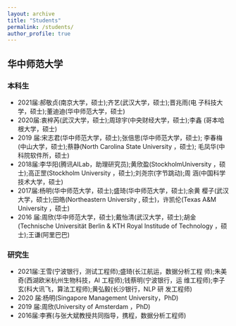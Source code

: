 ```yaml
---
layout: archive
title: "Students"
permalink: /students/
author_profile: true
---
```


## 华中师范大学
### 本科生

- 2021届:郝敬贞(南京大学，硕士);齐艺(武汉大学，硕士);晋兆雨(电 子科技大学，硕士);董迪迪(华中师范大学，硕士)
- 2020届:衷梓芮(武汉大学，硕士);周琼宇(中央财经大学，硕士);李鑫 (哥本哈根大学，硕士)
- 2019 届:宋志君(华中师范大学，硕士);张倍思(华中师范大学，硕士); 李春梅(中山大学，硕士);蔡静(North Carolina State University ，硕士); 毛凤华(中科院软件所，硕士)
- 2018届:李华阳(腾讯AILab，助理研究员);黄欣盈(StockholmUniversity ，硕士);高正罡(Stockholm University ，硕士);刘尧宗(字节跳动);周 涵(中国科学技术大学，硕士)
- 2017届:杨明(华中师范大学，硕士);盛琦(华中师范大学，硕士);余黄 樱子(武汉大学，硕士);田皓(Northeastern University , 硕士)，许凯伦(Texas A&M University ，硕士)
- 2016 届:周欣(华中师范大学，硕士);戴怡清(武汉大学，硕士);胡金 (Technische Universität Berlin & KTH Royal Institude of Technology ，硕 士);王谦(阿里巴巴)

### 研究生

- 2021届:王雪(宁波银行，测试工程师);盛琦(长江航运，数据分析工程 师);朱美奇(西湖欧米杭州生物科技，AI 工程师);钱蔡明(宁波银行，运 维工程师);李子玄(科大讯飞，算法工程师);黄弘毅(长沙银行，NLP 研 发工程师)
- 2020 届:杨明(Singapore Management University，PhD)
- 2019 届:周欣(University of Amsterdam ，PhD)
-  2016届:李赛(与张大斌教授共同指导，携程，数据分析工程师)
